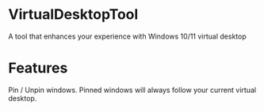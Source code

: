 # VirtualDesktopTool
 A tool that enhances your experience with Windows 10/11 virtual desktop

# Features
 Pin / Unpin windows.  Pinned windows will always follow your current virtual desktop.

